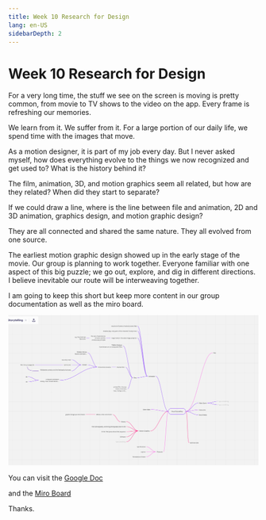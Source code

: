 ```yaml
---
title: Week 10 Research for Design
lang: en-US
sidebarDepth: 2
---
```


# Week 10 Research for Design

For a very long time, the stuff we see on the screen is moving is pretty common, from movie to TV shows to the video on the app. Every frame is refreshing our memories. 

We learn from it. We suffer from it. For a large portion of our daily life, we spend time with the images that move. 

As a motion designer, it is part of my job every day. But I never asked myself, how does everything evolve to the things we now recognized and get used to? What is the history behind it? 

The film, animation, 3D, and motion graphics seem all related, but how are they related? 
When did they start to separate? 

If we could draw a line, where is the line between file and animation, 2D and 3D animation, graphics design, and motion graphic design? 

They are all connected and shared the same nature. They all evolved from one source. 

The earliest motion graphic design showed up in the early stage of the movie. Our group is planning to work together. Everyone familiar with one aspect of this big puzzle; we go out, explore, and dig in different directions. I believe inevitable our route will be interweaving together. 

I am going to keep this short but keep more content in our group documentation as well as the miro board.

![](https://raw.githubusercontent.com/irwinchyi/imgbed/master/img/20201116222307.png) 

You can visit the [Google Doc](https://docs.google.com/document/d/1VOmI5D33iUcrlFRlUqyywbgV7EU9y4CjNfMwODh7O4c/edit?usp=sharing)

and the [Miro Board](https://miro.com/welcomeonboard/A2ylkEN0zrTL5W7v60yOXnyCgTdSDqAH8AX1a53yJrWBfLbG5td1UOPRaJq8VRLh)

Thanks. 